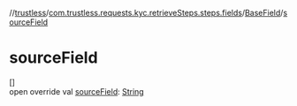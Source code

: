 //[trustless](../../../index.md)/[com.trustless.requests.kyc.retrieveSteps.steps.fields](../index.md)/[BaseField](index.md)/[sourceField](source-field.md)

# sourceField

[]\
open override val [sourceField](source-field.md): [String](https://kotlinlang.org/api/latest/jvm/stdlib/kotlin/-string/index.html)
